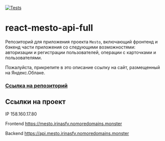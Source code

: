 [![Tests](https://github.com/yandex-praktikum/react-mesto-api-full-gha/actions/workflows/tests.yml/badge.svg)](https://github.com/yandex-praktikum/react-mesto-api-full-gha/actions/workflows/tests.yml)

# react-mesto-api-full
Репозиторий для приложения проекта `Mesto`, включающий фронтенд и бэкенд части приложения со следующими возможностями: авторизации и регистрации пользователей, операции с карточками и пользователями.

  
Пожалуйста, прикрепите в это описание ссылку на сайт, размещенный на Яндекс.Облаке.

### [Ссылка на репозиторий](https://github.com/IrinaSfv/react-mesto-api-full-gha)

## Ссылки на проект

IP 158.160.17.80

Frontend https://mesto.irinasfv.nomoredomains.monster

Backend https://api.mesto.irinasfv.nomoredomains.monster
